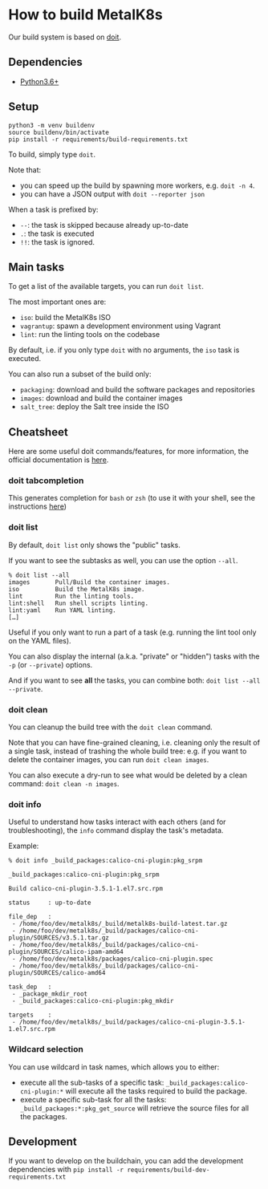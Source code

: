 # How to build MetalK8s

Our build system is based on [doit](http://pydoit.org/).

## Dependencies

- [Python3.6+](https://www.python.org/)

## Setup

```shell
python3 -m venv buildenv
source buildenv/bin/activate
pip install -r requirements/build-requirements.txt
```

To build, simply type `doit`.

Note that:
- you can speed up the build by spawning more workers, e.g. `doit -n 4`.
- you can have a JSON output with `doit --reporter json`

When a task is prefixed by:
- `--`: the task is skipped because already up-to-date
- `.`: the task is executed
- `!!`: the task is ignored.

## Main tasks

To get a list of the available targets, you can run `doit list`.

The most important ones are:
- `iso`:  build the MetalK8s ISO
- `vagrantup`: spawn a development environment using Vagrant
- `lint`: run the linting tools on the codebase

By default, i.e. if you only type `doit` with no arguments, the `iso` task is
executed.

You can also run a subset of the build only:
- `packaging`: download and build the software packages and repositories
- `images`: download and build the container images
- `salt_tree`: deploy the Salt tree inside the ISO

## Cheatsheet

Here are some useful doit commands/features, for more information, the official
documentation is [here](http://pydoit.org/contents.html).

### doit tabcompletion

This generates completion for `bash` or `zsh` (to use it with your shell, see
the instructions [here](http://pydoit.org/cmd_other.html#tabcompletion))

### doit list

By default, `doit list` only shows the "public" tasks.

If you want to see the subtasks as well, you can use the option `--all`.

```shell
% doit list --all
images       Pull/Build the container images.
iso          Build the MetalK8s image.
lint         Run the linting tools.
lint:shell   Run shell scripts linting.
lint:yaml    Run YAML linting.
[…]
```

Useful if you only want to run a part of a task (e.g. running the lint tool only
on the YAML files).

You can also display the internal (a.k.a. "private" or "hidden") tasks with the
`-p` (or `--private`) options.

And if you want to see **all** the tasks, you can combine both: `doit list --all
--private`.

### doit clean

You can cleanup the build tree with the `doit clean` command.

Note that you can have fine-grained cleaning, i.e. cleaning only the result of a
single task, instead of trashing the whole build tree: e.g. if you want to
delete the container images, you can run `doit clean images`.

You can also execute a dry-run to see what would be deleted by a clean command:
`doit clean -n images`.


### doit info

Useful to understand how tasks interact with each others (and for
troubleshooting), the `info` command display the task's metadata.

Example:

```shell
% doit info _build_packages:calico-cni-plugin:pkg_srpm

_build_packages:calico-cni-plugin:pkg_srpm

Build calico-cni-plugin-3.5.1-1.el7.src.rpm

status     : up-to-date

file_dep   :
 - /home/foo/dev/metalk8s/_build/metalk8s-build-latest.tar.gz
 - /home/foo/dev/metalk8s/_build/packages/calico-cni-plugin/SOURCES/v3.5.1.tar.gz
 - /home/foo/dev/metalk8s/_build/packages/calico-cni-plugin/SOURCES/calico-ipam-amd64
 - /home/foo/dev/metalk8s/packages/calico-cni-plugin.spec
 - /home/foo/dev/metalk8s/_build/packages/calico-cni-plugin/SOURCES/calico-amd64

task_dep   :
 - _package_mkdir_root
 - _build_packages:calico-cni-plugin:pkg_mkdir

targets    :
 - /home/foo/dev/metalk8s/_build/packages/calico-cni-plugin-3.5.1-1.el7.src.rpm
```

### Wildcard selection

You can use wildcard in task names, which allows you to either:
- execute all the sub-tasks of a specific task:
  `_build_packages:calico-cni-plugin:*` will execute all the tasks required to
  build the package.
- execute a specific sub-task for all the tasks:
  `_build_packages:*:pkg_get_source` will retrieve the source files for all the
  packages.

## Development

If you want to develop on the buildchain, you can add the development
dependencies with `pip install -r requirements/build-dev-requirements.txt`

